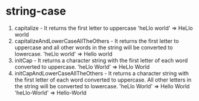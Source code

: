 # string-case

1. capitalize - It returns the first letter to uppercase 
    'heLlo world' => HeLlo world
2. capitalizeAndLowerCaseAllTheOthers - It returns the first letter to uppercase and all other words in the string will be converted to lowercase.
    'heLlo world' => Hello world
3. initCap - It returns a character string with the first letter of each word converted to uppercase.
    'heLlo World' => HeLlo World
4. initCapAndLowerCaseAllTheOthers - It returns a character string with the first letter of each word converted to uppercase. All other letters in the string will be converted to lowercase.
    'heLlo World' => Hello World
    'heLlo-World' => Hello-World


